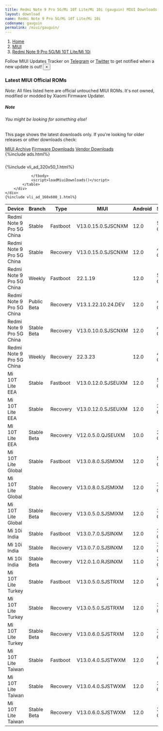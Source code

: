 ```yaml
---
title: Redmi Note 9 Pro 5G/Mi 10T Lite/Mi 10i (gauguin) MIUI Downloads
layout: download
name: Redmi Note 9 Pro 5G/Mi 10T Lite/Mi 10i
codename: gauguin
permalink: /miui/gauguin/
---
```

<nav aria-label="breadcrumb">
    <ol class="breadcrumb">
        <li class="breadcrumb-item"><a href="/">Home</a></li>
        <li class="breadcrumb-item"><a href="/miui/">MIUI</a></li>
        <li class="breadcrumb-item active" aria-current="page"><a href="/miui/gauguin/">Redmi Note 9 Pro 5G/Mi 10T Lite/Mi 10i</a></li>
    </ol>
</nav>
<div class="alert alert-primary alert-dismissible fade show" role="alert">
    Follow MIUI Updates Tracker on <a href="https://t.me/MIUIUpdatesTracker" class="alert-link">Telegram</a>
     or <a href="https://twitter.com/MiFwUpdater" class="alert-link">Twitter</a> to get notified when a new update is out!
    <button type="button" class="close" data-dismiss="alert" aria-label="Close">
        <span aria-hidden="true">&times;</span>
    </button>
</div>

### Latest MIUI Official ROMs
*Note*: All files listed here are official untouched MIUI ROMs. It's not owned, modified or modded by Xiaomi Firmware Updater.
<div class="card">
  <div class="card-body">
    <h5 class="card-title">Note</h5>
    <h6 class="card-subtitle mb-2 text-muted">You might be looking for something else!</h6>
    <p class="card-text">This page shows the latest downloads only.
     If you're looking for older releases or other downloads check:</p>
    <a href="/archive/miui/gauguin/" class="card-link">MIUI Archive</a>
    <a href="/firmware/gauguin/" class="card-link">Firmware Downloads</a>
    <a href="/vendor/gauguin/" class="card-link">Vendor Downloads</a>
  </div>
</div>
{%include ads.html%}
<div class="row justify-content-center">
    <div class="col-10">
        <div class="table-responsive-md" style="margin-top: 25px;">
            {%include vli_ad_320x50_1.html%}
            <table id="miui" class="display dt-responsive nowrap compact table table-striped table-hover table-sm">
                <thead class="thead-dark">
                    <tr>
                        <th data-ref="device">Device</th>
                        <th data-ref="branch">Branch</th>
                        <th data-ref="type">Type</th>
                        <th data-ref="miui">MIUI</th>
                        <th data-ref="android">Android</th>
                        <th data-ref="size">Size</th>
                        <th data-ref="size">Date</th>
                        <th data-ref="link">Link</th>
                    </tr>
                </thead>
                <tbody>
                <tr><td>Redmi Note 9 Pro 5G China</td><td>Stable</td><td>Fastboot</td><td>V13.0.15.0.SJSCNXM</td><td>12.0</td><td>5.1 GB</td><td>2022-12-13</td><td><a href="/miui/gauguin/stable/V13.0.15.0.SJSCNXM/">Download</a></td></tr>
<tr><td>Redmi Note 9 Pro 5G China</td><td>Stable</td><td>Recovery</td><td>V13.0.15.0.SJSCNXM</td><td>12.0</td><td>4.3 GB</td><td>2022-12-23</td><td><a href="/miui/gauguin/stable/V13.0.15.0.SJSCNXM/">Download</a></td></tr>
<tr><td>Redmi Note 9 Pro 5G China</td><td>Weekly</td><td>Fastboot</td><td>22.1.19</td><td>12.0</td><td>5.3 GB</td><td>2022-01-19</td><td><a href="/miui/gauguin/weekly/22.1.19/">Download</a></td></tr>
<tr><td>Redmi Note 9 Pro 5G China</td><td>Public Beta</td><td>Recovery</td><td>V13.1.22.10.24.DEV</td><td>12.0</td><td>4.6 GB</td><td>2022-10-28</td><td><a href="/miui/gauguin/public beta/V13.1.22.10.24.DEV/">Download</a></td></tr>
<tr><td>Redmi Note 9 Pro 5G China</td><td>Stable Beta</td><td>Recovery</td><td>V13.0.10.0.SJSCNXM</td><td>12.0</td><td>4.4 GB</td><td>2022-09-19</td><td><a href="/miui/gauguin/stable beta/V13.0.10.0.SJSCNXM/">Download</a></td></tr>
<tr><td>Redmi Note 9 Pro 5G China</td><td>Weekly</td><td>Recovery</td><td>22.3.23</td><td>12.0</td><td>4.4 GB</td><td>2022-03-24</td><td><a href="/miui/gauguin/weekly/22.3.23/">Download</a></td></tr>
<tr><td>Mi 10T Lite EEA</td><td>Stable</td><td>Fastboot</td><td>V13.0.12.0.SJSEUXM</td><td>12.0</td><td>5.2 GB</td><td>2022-12-17</td><td><a href="/miui/gauguin/stable/V13.0.12.0.SJSEUXM/">Download</a></td></tr>
<tr><td>Mi 10T Lite EEA</td><td>Stable</td><td>Recovery</td><td>V13.0.12.0.SJSEUXM</td><td>12.0</td><td>3.2 GB</td><td>2023-01-11</td><td><a href="/miui/gauguin/stable/V13.0.12.0.SJSEUXM/">Download</a></td></tr>
<tr><td>Mi 10T Lite EEA</td><td>Stable Beta</td><td>Recovery</td><td>V12.0.5.0.QJSEUXM</td><td>10.0</td><td>2.7 GB</td><td>2020-11-16</td><td><a href="/miui/gauguin/stable beta/V12.0.5.0.QJSEUXM/">Download</a></td></tr>
<tr><td>Mi 10T Lite Global</td><td>Stable</td><td>Fastboot</td><td>V13.0.8.0.SJSMIXM</td><td>12.0</td><td>5.2 GB</td><td>2022-12-19</td><td><a href="/miui/gauguin/stable/V13.0.8.0.SJSMIXM/">Download</a></td></tr>
<tr><td>Mi 10T Lite Global</td><td>Stable</td><td>Recovery</td><td>V13.0.8.0.SJSMIXM</td><td>12.0</td><td>3.3 GB</td><td>2023-01-30</td><td><a href="/miui/gauguin/stable/V13.0.8.0.SJSMIXM/">Download</a></td></tr>
<tr><td>Mi 10T Lite Global</td><td>Stable Beta</td><td>Recovery</td><td>V13.0.5.0.SJSMIXM</td><td>12.0</td><td>3.3 GB</td><td>2022-10-09</td><td><a href="/miui/gauguin/stable beta/V13.0.5.0.SJSMIXM/">Download</a></td></tr>
<tr><td>Mi 10i India</td><td>Stable</td><td>Fastboot</td><td>V13.0.7.0.SJSINXM</td><td>12.0</td><td>3.9 GB</td><td>2022-10-25</td><td><a href="/miui/gauguin/stable/V13.0.7.0.SJSINXM/">Download</a></td></tr>
<tr><td>Mi 10i India</td><td>Stable</td><td>Recovery</td><td>V13.0.7.0.SJSINXM</td><td>12.0</td><td>3.2 GB</td><td>2022-11-07</td><td><a href="/miui/gauguin/stable/V13.0.7.0.SJSINXM/">Download</a></td></tr>
<tr><td>Mi 10i India</td><td>Stable Beta</td><td>Recovery</td><td>V12.0.1.0.RJSINXM</td><td>11.0</td><td>2.7 GB</td><td>2021-03-17</td><td><a href="/miui/gauguin/stable beta/V12.0.1.0.RJSINXM/">Download</a></td></tr>
<tr><td>Mi 10T Lite Turkey</td><td>Stable</td><td>Fastboot</td><td>V13.0.5.0.SJSTRXM</td><td>12.0</td><td>4.6 GB</td><td>2022-10-12</td><td><a href="/miui/gauguin/stable/V13.0.5.0.SJSTRXM/">Download</a></td></tr>
<tr><td>Mi 10T Lite Turkey</td><td>Stable</td><td>Recovery</td><td>V13.0.5.0.SJSTRXM</td><td>12.0</td><td>3.2 GB</td><td>2022-10-26</td><td><a href="/miui/gauguin/stable/V13.0.5.0.SJSTRXM/">Download</a></td></tr>
<tr><td>Mi 10T Lite Turkey</td><td>Stable Beta</td><td>Recovery</td><td>V13.0.6.0.SJSTRXM</td><td>12.0</td><td>3.2 GB</td><td>2023-02-16</td><td><a href="/miui/gauguin/stable beta/V13.0.6.0.SJSTRXM/">Download</a></td></tr>
<tr><td>Mi 10T Lite Taiwan</td><td>Stable</td><td>Fastboot</td><td>V13.0.4.0.SJSTWXM</td><td>12.0</td><td>4.4 GB</td><td>2022-10-19</td><td><a href="/miui/gauguin/stable/V13.0.4.0.SJSTWXM/">Download</a></td></tr>
<tr><td>Mi 10T Lite Taiwan</td><td>Stable</td><td>Recovery</td><td>V13.0.4.0.SJSTWXM</td><td>12.0</td><td>3.1 GB</td><td>2022-11-01</td><td><a href="/miui/gauguin/stable/V13.0.4.0.SJSTWXM/">Download</a></td></tr>
<tr><td>Mi 10T Lite Taiwan</td><td>Stable Beta</td><td>Recovery</td><td>V13.0.6.0.SJSTWXM</td><td>12.0</td><td>3.2 GB</td><td>2023-02-21</td><td><a href="/miui/gauguin/stable beta/V13.0.6.0.SJSTWXM/">Download</a></td></tr>

                </tbody>
                <script>loadMiuiDownloads()</script>
            </table>
        </div>
    </div>
    {%include vli_ad_160x600_1.html%}
</div>
